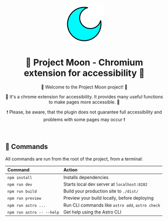 <p align="center">
  <img src="https://github.com/Jqoobo/ProjectMoon/blob/main/public/project_moon_128.png"/>
</p>
<h1 align="center">🔷 Project Moon - Chromium extension for accessibility 🔷</h1>

<p align="center">🔹 Welcome to the Project Moon project! 🔹</p> 
<p align="center">🔹 It's a chrome extension for accessibility. It provides many useful functions to make pages more accessible. 🔹</p> 
<p align="center">❗️ Please, be aware, that the plugin does not guarantee full accessibility and problems with some pages may occur ❗️</p>
&nbsp;

## 🧞 Commands

All commands are run from the root of the project, from a terminal:

| Command                   | Action                                           |
| :------------------------ | :----------------------------------------------- |
| `npm install`             | Installs dependencies                            |
| `npm run dev`             | Starts local dev server at `localhost:8282`      |
| `npm run build`           | Build your production site to `./dist/`          |
| `npm run preview`         | Preview your build locally, before deploying     |
| `npm run astro ...`       | Run CLI commands like `astro add`, `astro check` |
| `npm run astro -- --help` | Get help using the Astro CLI                     |

